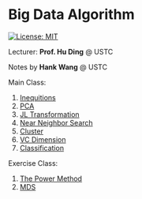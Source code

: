 # Big Data Algorithm

[![License: MIT](https://img.shields.io/badge/License-MIT-blue.svg)](https://github.com/USTC-CS-Course-Resource/BigData-Algorithm)

Lecturer: **Prof. Hu Ding** @ USTC

Notes by **Hank Wang** @ USTC

Main Class:
1. [Inequitions](docs/1.Inequitions.md)
2. [PCA](docs/2.PCA.md)
3. [JL Transformation](docs/3.JL-Transformation.md)
4. [Near Neighbor Search](docs/4.Near-Neightbor-Search.md)
5. [Cluster](docs/5.cluster.md)
6. [VC Dimension](docs/6.vc-dimension.md)
7. [Classification](docs/7.classification.md)

Exercise Class:
1. [The Power Method](docs/4.1.Power-Method.md)
2. [MDS](docs/4.2.MDS.md) 